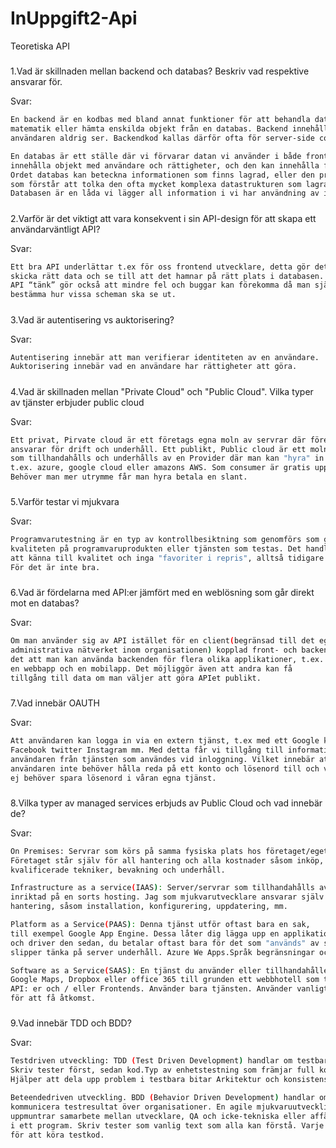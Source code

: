 
# InUppgift2-Api
Teoretiska API

#####
1.Vad är skillnaden mellan backend och databas? Beskriv vad respektive ansvarar för.

Svar:
 
```sh
En backend är en kodbas med bland annat funktioner för att behandla data. Den kan räkna ut 
matematik eller hämta enskilda objekt från en databas. Backend innehåller alltid kod 
användaren aldrig ser. Backendkod kallas därför ofta för server-side code

En databas är ett ställe där vi förvarar datan vi använder i både frontend och backend, den kan 
innehålla objekt med användare och rättigheter, och den kan innehålla filmer och bilder. 
Ordet databas kan beteckna informationen som finns lagrad, eller den programvara (databashanterare) 
som förstår att tolka den ofta mycket komplexa datastrukturen som lagras på hårddisken.
Databasen är en låda vi lägger all information i vi har användning av i framtiden.
```
#####
2.Varför är det viktigt att vara konsekvent i sin API-design för att skapa ett användarväntligt API?

Svar:
```sh
Ett bra API underlättar t.ex för oss frontend utvecklare, detta gör det lättare att hämta och 
skicka rätt data och se till att det hamnar på rätt plats i databasen. Ett bra och konsekvent 
API “tänk” gör också att mindre fel och buggar kan förekomma då man själv kan 
bestämma hur vissa scheman ska se ut.
```
#####
3.Vad är autentisering vs auktorisering?

Svar:

```sh
Autentisering innebär att man verifierar identiteten av en användare.
Auktorisering innebär vad en användare har rättigheter att göra.
```
#####
4.Vad är skillnaden mellan "Private Cloud" och "Public Cloud". Vilka typer av 
tjänster erbjuder public cloud

Svar:

```sh
Ett privat, Pirvate cloud är ett företags egna moln av servrar där företaget själv 
ansvarar för drift och underhåll. Ett publikt, Public cloud är ett moln av servrar 
som tillhandahålls och underhålls av en Provider där man kan "hyra" in sig, såsom 
t.ex. azure, google cloud eller amazons AWS. Som consumer är gratis upp till 512gb. 
Behöver man mer utrymme får man hyra betala en slant.
```
#####
5.Varför testar vi mjukvara

Svar:

```sh
Programvarutestning är en typ av kontrollbesiktning som genomförs som ger information om 
kvaliteten på programvaruprodukten eller tjänsten som testas. Det handlar om kontroll, 
att känna till kvalitet och inga "favoriter i repris", alltså tidigare kända fel. 
För det är inte bra.
```

#####
6.Vad är fördelarna med API:er jämfört med en weblösning som går direkt mot en databas?

Svar:
```sh
Om man använder sig av API istället för en client(begränsad till det egna ex 
administrativa nätverket inom organisationen) kopplad front- och backend betyder 
det att man kan använda backenden för flera olika applikationer, t.ex. 
en webbapp och en mobilapp. Det möjliggör även att andra kan få 
tillgång till data om man väljer att göra APIet publikt.

```
#####
7.Vad innebär OAUTH

Svar:

```sh
Att användaren kan logga in via en extern tjänst, t.ex med ett Google konto, 
Facebook twitter Instagram mm. Med detta får vi tillgång till information om 
användaren från tjänsten som användes vid inloggning. Vilket innebär att 
användaren inte behöver hålla reda på ett konto och lösenord till och vi 
ej behöver spara lösenord i våran egna tjänst. 
```

#####
8.Vilka typer av managed services erbjuds av Public Cloud och vad innebär de?

Svar:

```sh
On Premises: Servrar som körs på samma fysiska plats hos företaget/eget ägande. 
Företaget står själv för all hantering och alla kostnader såsom inköp, 
kvalificerade tekniker, bevakning och underhåll.

Infrastructure as a service(IAAS): Server/servrar som tillhandahålls av någon annan som 
inriktad på en sorts hosting. Jag som mjukvarutvecklare ansvarar själv för all kod 
hantering, såsom installation, konfigurering, uppdatering, mm.

Platform as a Service(PAAS): Denna tjänst utför oftast bara en sak, 
till exempel Google App Engine. Dessa låter dig lägga upp en applikation på molnet 
och driver den sedan, du betalar oftast bara för det som "används" av servern och 
slipper tänka på server underhåll. Azure We Apps.Språk begränsningar och accsess problem.

Software as a Service(SAAS): En tjänst du använder eller tillhandahåller. Som Gmail, 
Google Maps, Dropbox eller office 365 till grunden ett webbhotell som tillhandahåller 
API: er och / eller Frontends. Använder bara tjänsten. Använder vanligtvis API-nycklar 
för att få åtkomst.

```
#####
9.Vad innebär TDD och BDD?

Svar:
```sh
Testdriven utveckling: TDD (Test Driven Development) handlar om testbarhet och täckning.
Skriv tester först, sedan kod.Typ av enhetstestning som främjar full kodtäckning. 
Hjälper att dela upp problem i testbara bitar Arkitektur och konsistens som en eftertanke.

Beteendedriven utveckling. BDD (Behavior Driven Development) handlar om att kunna 
kommunicera testresultat över organisationer. En agile mjukvaruutvecklingsprocess som 
uppmuntrar samarbete mellan utvecklare, QA och icke-tekniska eller affärsdeltagare 
i ett program. Skriv tester som vanlig text som alla kan förstå. Varje textrad analyseras 
för att köra testkod.
```
